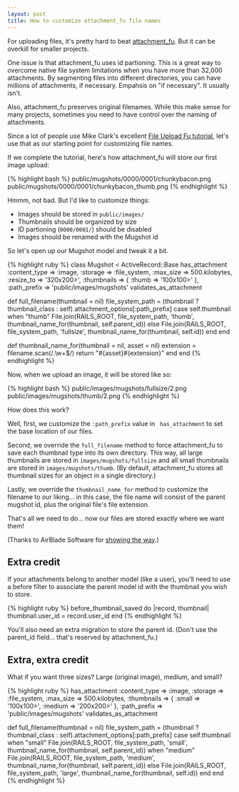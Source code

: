 ```yaml
--- 
layout: post
title: How to customize attachment_fu file names
---
```

For uploading files, it's pretty hard to beat [attachment_fu](http://svn.techno-weenie.net/projects/plugins/attachment_fu/). But it can be overkill for smaller projects.

One issue is that attachment_fu uses id partioning. This is a great way to overcome native file system limitations when you have more than 32,000 attachments. By segmenting files into different directories, you can have millions of attachments, if necessary. Empahsis on "if necessary". It usually isn't.

Also, attachment_fu preserves original filenames. While this make sense for many projects, sometimes you need to have control over the naming of attachments.

Since a lot of people use Mike Clark's excellent [File Upload Fu tutorial](http://clarkware.com/cgi/blosxom/2007/02/24), let's use that as our starting point for customizing file names.

If we complete the tutorial, here's how attachment_fu will store our first image upload:

{% highlight bash %}
public/mugshots/0000/0001/chunkybacon.png
public/mugshots/0000/0001/chunkybacon_thumb.png
{% endhighlight %}

Hmmm, not bad. But I'd like to customize things:

+ Images should be stored in <code>public/images/</code>
+ Thumbnails should be organized by size
+ ID partioning (<code>0000/0001/</code>) should be disabled
+ Images should be renamed with the Mugshot id

So let's open up our Mugshot model and tweak it a bit.

{% highlight ruby %}
class Mugshot < ActiveRecord::Base
  has_attachment :content_type => :image,
                 :storage => :file_system,
                 :max_size => 500.kilobytes,
                 :resize_to => '320x200>',
                 :thumbnails => { :thumb => '100x100>' },
                 :path_prefix => 'public/images/mugshots'
  validates_as_attachment

  def full_filename(thumbnail = nil)
    file_system_path = (thumbnail ? thumbnail_class : self).attachment_options[:path_prefix]
    case self.thumbnail
    when "thumb"
      File.join(RAILS_ROOT, file_system_path, 'thumb', thumbnail_name_for(thumbnail, self.parent_id))
    else
      File.join(RAILS_ROOT, file_system_path, 'fullsize', thumbnail_name_for(thumbnail, self.id))
    end
  end

  def thumbnail_name_for(thumbnail = nil, asset = nil)
    extension = filename.scan(/\.\w+$/)
    return "#{asset}#{extension}"
  end
end
{% endhighlight %}

Now, when we upload an image, it will be stored like so:

{% highlight bash %}
public/images/mugshots/fullsize/2.png
public/images/mugshots/thumb/2.png
{% endhighlight %}

How does this work?

Well, first, we customize the <code>:path\_prefix</code> value in <code> has_attachment</code> to set the base location of our files.

Second, we override the <code>full\_filename</code> method to force attachment\_fu to save each thumbnail type into its own directory. This way, all large thumbnails are stored in <code>images/mugshots/fullsize</code> and all small thumbnails are stored in <code>images/mugshots/thumb</code>. (By default, attachment\_fu stores all thumbnail sizes for an object in a single directory.)

Lastly, we override the <code>thumbnail\_name\_for</code> method to customize the filename to our liking... in this case, the file name will consist of the parent mugshot id, plus the original file's file extension.

That's all we need to do... now our files are stored exactly where we want them!

(Thanks to AirBlade Software for [showing the way](http://blog.airbladesoftware.com/2007/6/20/how-to-store-thumbnails-and-full-size-images-in-different-directories-with-attachment_fu).)

<h2>Extra credit</h2>

If your attachments belong to another model (like a user), you'll need to use a before filter to associate the parent model id with the thumbnail you wish to store.

{% highlight ruby %}
before_thumbnail_saved do |record, thumbnail|
  thumbnail.user_id = record.user_id
end
{% endhighlight %}

You'll also need an extra migration to store the parent id. (Don't use the parent\_id field... that's reserved by attachment_fu.)

<h2>Extra, extra credit</h2>

What if you want three sizes? Large (original image), medium, and small?

{% highlight ruby %}
has_attachment :content_type => :image,
               :storage => :file_system,
               :max_size => 500.kilobytes,
               :thumbnails => { :small => '100x100>', :medium => '200x200>' },
               :path_prefix => 'public/images/mugshots'
validates_as_attachment

def full_filename(thumbnail = nil)
  file_system_path = (thumbnail ? thumbnail_class : self).attachment_options[:path_prefix]
  case self.thumbnail
  when "small"
    File.join(RAILS_ROOT, file_system_path, 'small', thumbnail_name_for(thumbnail, self.parent_id))
  when "medium"
    File.join(RAILS_ROOT, file_system_path, 'medium', thumbnail_name_for(thumbnail, self.parent_id))
  else
    File.join(RAILS_ROOT, file_system_path, 'large', thumbnail_name_for(thumbnail, self.id))
  end
end
{% endhighlight %}

